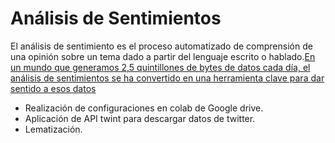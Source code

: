 # Análisis de Sentimientos

El análisis de sentimiento es el proceso automatizado de comprensión de una opinión sobre un tema dado a partir del lenguaje escrito o hablado.[En un mundo que generamos 2,5 quintillones de bytes de datos cada día, el análisis de sentimientos se ha convertido en una herramienta clave para dar sentido a esos datos](https://aprendeia.com/analisis-de-sentimientos-inteligencia-artificial/)

- Realización de configuraciones en colab de Google drive.
- Aplicación de API twint para descargar datos de twitter.
- Lematización.
